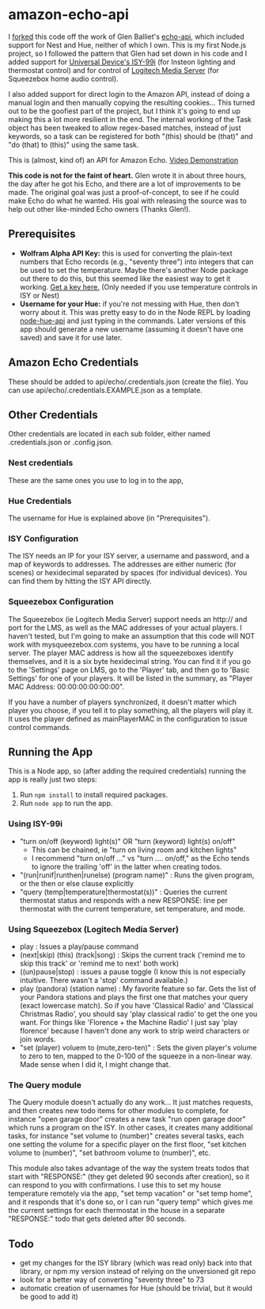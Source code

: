 # amazon-echo-api

I [forked][github-jpelzer] this code off the work of Glen Balliet's [echo-api][github-source], which included support 
for Nest and Hue, neither of which I own. This is my first Node.js project, so I followed the pattern that Glen had set 
down in his code and I added support for [Universal Device's ISY-99i][isy99i] (for Insteon lighting and thermostat 
control) and for control of [Logitech Media Server][lms] (for Squeezebox home audio control).

I also added support for direct login to the Amazon API, instead of doing a manual login and then manually copying the
resulting cookies... This turned out to be the goofiest part of the project, but I think it's going to end up making
this a lot more resilient in the end. The internal working of the Task object has been tweaked to allow regex-based 
matches, instead of just keywords, so a task can be registered for both "(this) should be (that)" and "do (that) to 
(this)" using the same task. 

This is (almost, kind of) an API for Amazon Echo. [Video Demonstration][youtube]

**This code is not for the faint of heart.** Glen wrote it in about three
hours, the day after he got his Echo, and there are a lot of
improvements to be made. The original goal was just a
proof-of-concept, to see if he could make Echo do what he wanted. His
goal with releasing the source was to help out other like-minded Echo
owners (Thanks Glen!).

## Prerequisites

- **Wolfram Alpha API Key:** this is used for converting the
  plain-text numbers that Echo records (e.g., "seventy three") into
  integers that can be used to set the temperature. Maybe there's
  another Node package out there to do this, but this seemed like the
  easiest way to get it working. [Get a key here.][wolfram] (Only needed
  if you use temperature controls in ISY or Nest)
- **Username for your Hue:** if you're not messing with Hue, then
  don't worry about it. This was pretty easy to do in the Node REPL by
  loading [node-hue-api][hue-api] and just typing in the
  commands. Later versions of this app should generate a new username
  (assuming it doesn't have one saved) and save it for use later.

## Amazon Echo Credentials

These should be added to api/echo/.credentials.json (create the file). You can use api/echo/.credentials.EXAMPLE.json as
a template.

## Other Credentials

Other credentials are located in each sub folder, either named .credentials.json or .config.json. 

### Nest credentials 
These are the same ones you use to log in to the app, 

### Hue Credentials 
The username for Hue is explained above (in "Prerequisites").

### ISY Configuration
The ISY needs an IP for your ISY server, a username and password, and a map of keywords to addresses. The addresses are 
either numeric (for scenes) or hexidecimal separated by spaces (for individual devices). You can find them by hitting 
the ISY API directly. 

### Squeezebox Configuration
The Squeezebox (ie Logitech Media Server) support needs an http://<ip> and port for the LMS, as well as the MAC addresses
of your actual players. I haven't tested, but I'm going to make an assumption that this code will NOT work with
mysqueezebox.com systems, you have to be running a local server. The player MAC address is how all the squeezeboxes 
identify themselves, and it is a six byte hexidecimal string. You can find it if you go to the 'Settings' page on LMS, 
go to the 'Player' tab, and then go to 'Basic Settings' for one of your players. It will be listed in the summary, as 
"Player MAC Address: 00:00:00:00:00:00". 

If you have a number of players synchronized, it doesn't matter which player you choose, if you tell it to play something,
all the players will play it. It uses the player defined as mainPlayerMAC in the configuration to issue control commands.

## Running the App

This is a Node app, so (after adding the required credentials) running
the app is really just two steps:

1. Run `npm install` to install required packages.
1. Run `node app` to run the app.

### Using ISY-99i
* "turn on/off (keyword) light(s)" OR "turn (keyword) light(s) on/off"
  * This can be chained, ie "turn on living room and kitchen lights"
  * I recommend "turn on/off ..." vs "turn .... on/off," as the Echo tends to ignore the trailing 'off' in the latter when creating todos.
* "(run|runif|runthen|runelse) (program name)" : Runs the given program, or the then or else clause explicitly
* "query (temp|temperature|thermostat(s))" : Queries the current thermostat status and responds with a new RESPONSE: line per
thermostat with the current temperature, set temperature, and mode.

### Using Squeezebox (Logitech Media Server)
* play : Issues a play/pause command
* (next|skip) (this) (track|song) : Skips the current track ('remind me to skip this track' or 'remind me to next' both work)
* ((un)pause|stop) : issues a pause toggle (I know this is not especially intuitive. There wasn't a 'stop' command available.)
* play (pandora) (station name) : My favorite feature so far. Gets the list of your Pandora stations and plays the first 
one that matches your query (exact lowercase match). So if you have 'Classical Radio' and 'Classical Christmas Radio', you 
should say 'play classical radio' to get the one you want. For things like 'Florence + the Machine Radio' I just say 
'play florence' because I haven't done any work to strip weird characters or join words.
* "set (player) voluem to (mute,zero-ten)" : Sets the given player's volume to zero to ten, mapped to the 0-100 of the 
squeeze in a non-linear way. Made sense when I did it, I might change that.

### The Query module
The Query module doesn't actually do any work... It just matches requests, and then creates new todo items for other modules
to complete, for instance "open garage door" creates a new task "run open garage door" which runs a program on the ISY. In 
other cases, it creates many additional tasks, for instance "set volume to (number)" creates several tasks, each one setting
the volume for a specific player on the first floor, "set kitchen volume to (number)", "set bathroom volume to (number)", etc.

This module also takes advantage of the way the system treats todos that start with "RESPONSE:" (they get deleted 90 seconds
after creation), so it can respond to you with confirmations. I use this to set my house temperature remotely via the app,
"set temp vacation" or "set temp home", and it responds that it's done so, or I can run "query temp" which gives me the 
current settings for each thermostat in the house in a separate "RESPONSE:" todo that gets deleted after 90 seconds.

## Todo

- get my changes for the ISY library (which was read only) back into that library, or npm my version instead of relying
on the unversioned git repo
- look for a better way of converting "seventy three" to 73
- automatic creation of usernames for Hue (should be trivial, but it
  would be good to add it)

[wolfram]: https://developer.wolframalpha.com/portal/apisignup.html
[hue-api]: https://github.com/peter-murray/node-hue-api
[youtube]: https://www.youtube.com/watch?v=0I3E-auy8JA
[github-source]: https://github.com/ghballiet/echo-api
[github-jpelzer]: https://github.com/jpelzer/echo-api
[isy99i]: https://www.universal-devices.com/residential/isy-99i/
[lms]: http://en.wikipedia.org/wiki/Logitech_Media_Server
